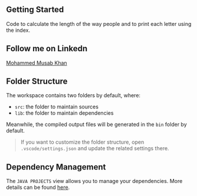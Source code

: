 ## Getting Started

Code to calculate the length of the way people and to print each letter using the index.

## Follow me on Linkedn
[Mohammed Musab Khan](https://www.linkedin.com/in/mohammed-musab-khan-264469190/)

## Folder Structure

The workspace contains two folders by default, where:

- `src`: the folder to maintain sources
- `lib`: the folder to maintain dependencies

Meanwhile, the compiled output files will be generated in the `bin` folder by default.

> If you want to customize the folder structure, open `.vscode/settings.json` and update the related settings there.

## Dependency Management

The `JAVA PROJECTS` view allows you to manage your dependencies. More details can be found [here](https://github.com/microsoft/vscode-java-dependency#manage-dependencies).
